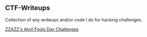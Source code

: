 ## CTF-Writeups
Collection of any writeups and/or code I do for hacking challenges.

[ZZAZZ's April Fools Day Challenges](/ZZAZZ/ZZAZZ.md)
